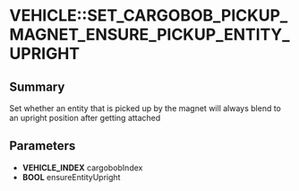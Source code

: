 # VEHICLE::SET_CARGOBOB_PICKUP_MAGNET_ENSURE_PICKUP_ENTITY_UPRIGHT

## Summary
Set whether an entity that is picked up by the magnet will always blend to an upright position after getting attached

## Parameters
* **VEHICLE_INDEX** cargobobIndex
* **BOOL** ensureEntityUpright